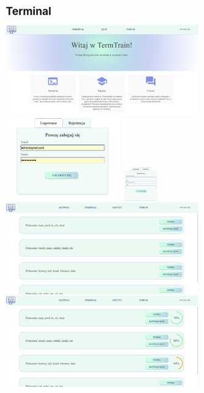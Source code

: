 # Terminal
<img src="Licencjat/project/main_page.png" alt="home page" title="Optional title">
<img src="Licencjat/project/logowanie.png" alt="Alt text"  title="Optional title" style="width: 300px">
<img src="Licencjat/project/rejestracja.png" alt="Alt text" title="Optional title" style="display: inline-block; margin: 0 auto; width: 100px">
<img src="Licencjat/project/list_quiz.png" alt="quiz" title="Optional title">
<img src="Licencjat/project/list_quiz2.png" alt="home page" title="Optional title">
